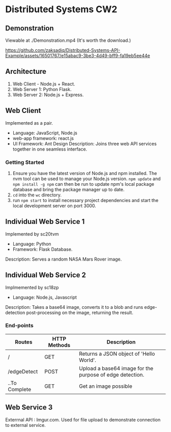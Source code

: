 # Distributed Systems CW2

## Demonstration
Viewable at ./Demonstration.mp4 (It's worth the download.)


https://github.com/zaksadiq/Distributed-Systems-API-Example/assets/16501767/e15abac9-3be3-4d49-bff9-fa19eb5ee44e



## Architecture
1. Web Client - Node.js + React.
2. Web Server 1: Python Flask.
3. Web Server 2: Node.js + Express.

## Web Client
Implemented as a pair.
- Language: JavaScript, Node.js
- web-app framework: react.js
- UI Framework: Ant Design
Description: Joins three web API services together in one seamless interface.

### Getting Started
1. Ensure you have the latest version of Node.js and npm installed. The nvm tool can be used to manage your Node.js version. `npm update` and `npm install -g npm` can then be run to update npm's local package database and bring the package manager up to date.
2. `cd` into the `wc` directory.
3. run `npm start` to install necessary project dependencies and start the local development server on port 3000.


## Individual Web Service 1
Implemented by sc20tvm
- Language: Python
- Framework: Flask
Database.

Description: Serves a random NASA Mars Rover image.
## Individual Web Service 2
Implmemented by sc18zp
- Language: Node.js, Javascript

Description: Takes a base64 image, converts it to a blob and runs edge-detection post-processing on the image, returning the result. 
### End-points
| Routes      | HTTP Methods | Description                                              |
|-------------|--------------|----------------------------------------------------------|
| /           | GET          | Returns a JSON object of 'Hello World'.                  |
| /edgeDetect | POST         | Upload a base64 image for the purpose of edge detection. |
|..To Complete| GET          | Get an image possible                                    |


## Web Service 3
Exterrnal API : Imgur.com. Used for file upload to demonstrate connection to external service.
